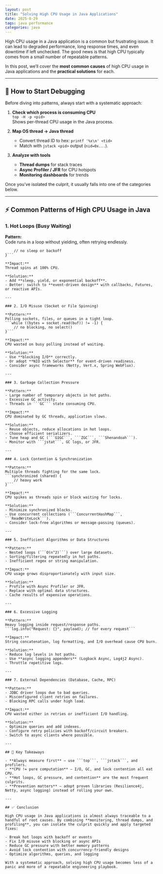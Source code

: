 ```yaml
---
layout: post
title: "Solving High CPU Usage in Java Applications"
date: 2025-8-29
tags: java performance
categories: java
---
```


High CPU usage in a Java application is a common but frustrating issue. It can lead to degraded performance, long response times, and even downtime if left unchecked. The good news is that high CPU typically comes from a small number of repeatable patterns.  

In this post, we’ll cover the **most common causes** of high CPU usage in Java applications and the **practical solutions** for each.

---

## 🔎 How to Start Debugging

Before diving into patterns, always start with a systematic approach:

1. **Check which process is consuming CPU**  
   ```top -H -p <pid>```  
   Shows per-thread CPU usage in the Java process.

2. **Map OS thread → Java thread**  
   - Convert thread ID to hex: ```printf '%x\n' <tid>```  
   - Match with ```jstack <pid>``` output (```nid=0x...```).

3. **Analyze with tools**  
   - **Thread dumps** for stack traces  
   - **Async Profiler / JFR** for CPU hotspots  
   - **Monitoring dashboards** for trends  

Once you’ve isolated the culprit, it usually falls into one of the categories below.

---

## ⚡ Common Patterns of High CPU Usage in Java

### 1. Hot Loops (Busy Waiting)

**Pattern:**  
Code runs in a loop without yielding, often retrying endlessly.  
```while (!condition) {
    // no sleep or backoff
}```

**Impact:**  
Thread spins at 100% CPU.

**Solution:**  
- Add **sleep, yield, or exponential backoff**.  
- Better: switch to **event-driven design** with callbacks, Futures, or reactive APIs.

---

### 2. I/O Misuse (Socket or File Spinning)

**Pattern:**  
Polling sockets, files, or queues in a tight loop.  
```while ((bytes = socket.read(buf)) != -1) {
    // no blocking, no select()
}```

**Impact:**  
CPU wasted on busy polling instead of waiting.

**Solution:**  
- Use **blocking I/O** correctly.  
- Or adopt **NIO with Selector** for event-driven readiness.  
- Consider async frameworks (Netty, Vert.x, Spring WebFlux).

---

### 3. Garbage Collection Pressure

**Pattern:**  
- Large number of temporary objects in hot paths.  
- Excessive GC activity.  
- Threads in ```GC``` state consuming CPU.

**Impact:**  
CPU dominated by GC threads, application slows.

**Solution:**  
- Reuse objects, reduce allocations in hot loops.  
- Choose efficient serializers.  
- Tune heap and GC (```G1GC```, ```ZGC```, ```Shenandoah```).  
- Monitor with ```jstat```, GC logs, or JFR.

---

### 4. Lock Contention & Synchronization

**Pattern:**  
Multiple threads fighting for the same lock.  
```synchronized (shared) {
    // heavy work
}```

**Impact:**  
CPU spikes as threads spin or block waiting for locks.

**Solution:**  
- Minimize synchronized blocks.  
- Use concurrent collections (```ConcurrentHashMap```, ```ReadWriteLock```).  
- Consider lock-free algorithms or message-passing (queues).

---

### 5. Inefficient Algorithms or Data Structures

**Pattern:**  
- Nested loops (```O(n^2)```) over large datasets.  
- Sorting/filtering repeatedly in hot paths.  
- Inefficient regex or string manipulation.

**Impact:**  
CPU usage grows disproportionately with input size.

**Solution:**  
- Profile with Async Profiler or JFR.  
- Replace with optimal data structures.  
- Cache results of expensive operations.

---

### 6. Excessive Logging

**Pattern:**  
Heavy logging inside request/response paths.  
```log.info("Request: {}", payload); // for every request```

**Impact:**  
String concatenation, log formatting, and I/O overhead cause CPU burn.

**Solution:**  
- Reduce log levels in hot paths.  
- Use **async logging appenders** (Logback Async, Log4j2 Async).  
- Throttle repetitive logs.

---

### 7. External Dependencies (Database, Cache, RPC)

**Pattern:**  
- JDBC driver loops due to bad queries.  
- Misconfigured client retries on failures.  
- Blocking RPC calls under high load.

**Impact:**  
CPU wasted either in retries or inefficient I/O handling.

**Solution:**  
- Optimize queries and add indexes.  
- Configure retry policies with backoff/circuit breakers.  
- Switch to async clients where possible.

---

## 🧠 Key Takeaways

- **Always measure first** — use ```top```, ```jstack```, and profilers.  
- **CPU != pure computation** — I/O, GC, and lock contention all eat CPU.  
- **Hot loops, GC pressure, and contention** are the most frequent culprits.  
- **Prevention matters** — adopt proven libraries (Resilience4j, Netty, async logging) instead of rolling your own.  

---

## ✅ Conclusion

High CPU usage in Java applications is almost always traceable to a handful of root causes. By combining **monitoring, thread dumps, and profiling**, you can isolate the culprit quickly and apply targeted fixes:

- Break hot loops with backoff or events  
- Fix I/O misuse with blocking or async APIs  
- Reduce GC pressure with better memory patterns  
- Avoid lock contention with concurrency-friendly designs  
- Optimize algorithms, queries, and logging  

With a systematic approach, solving high CPU usage becomes less of a panic and more of a repeatable engineering playbook.
